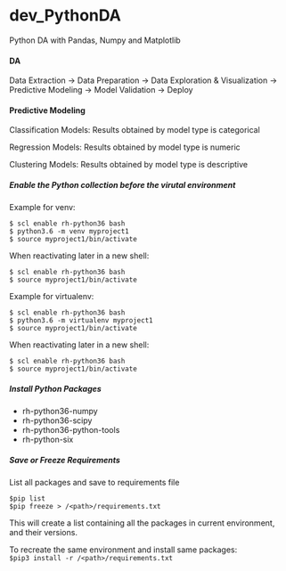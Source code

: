 # dev_PythonDA
Python DA with Pandas, Numpy and Matplotlib

#### DA
Data Extraction -> Data Preparation -> Data Exploration & Visualization -> Predictive Modeling -> Model Validation -> Deploy<br/>


#### Predictive Modeling
Classification Models:  Results obtained by model type is categorical<br/>

Regression Models:  Results obtained by model type is numeric<br/>

Clustering Models:  Results obtained by model type is descriptive<br/>

##### Enable the Python collection before the virutal environment

Example for venv:<br/>

```
$ scl enable rh-python36 bash
$ python3.6 -m venv myproject1
$ source myproject1/bin/activate
```

When reactivating later in a new shell:<br/>

```
$ scl enable rh-python36 bash
$ source myproject1/bin/activate
```

Example for virtualenv:<br/>

```
$ scl enable rh-python36 bash
$ python3.6 -m virtualenv myproject1
$ source myproject1/bin/activate
```

When reactivating later in a new shell:<br/>

```
$ scl enable rh-python36 bash
$ source myproject1/bin/activate
```

##### Install Python Packages

- rh-python36-numpy
- rh-python36-scipy
- rh-python36-python-tools
- rh-python-six


##### Save or Freeze Requirements

List all packages and save to requirements file<br/>
```
$pip list
$pip freeze > /<path>/requirements.txt
```

This will create a list containing all the packages in current environment, and their versions.<br/>

To recreate the same environment and install same packages:<br/>
`$pip3 install -r /<path>/requirements.txt`<br/>

